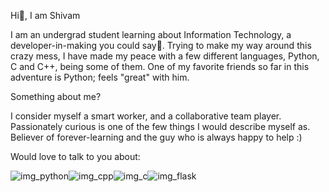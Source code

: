 Hi👋, I am Shivam

I am an undergrad student learning about Information Technology, a developer-in-making you could say🤪. Trying to make my way around this crazy mess, I have made my peace with a few different languages, Python, C and C++, being some of them. One of my favorite friends so far in this adventure is Python; feels "great" with him.

Something about me?

I consider myself a smart worker, and a collaborative team player. Passionately curious is one of the few things I would describe myself as. Believer of forever-learning and the guy who is always happy to help :)

Would love to talk to you about:

![img_python](https://user-images.githubusercontent.com/98100799/150983530-724766d9-e424-450c-98c4-ff1db69af945.png)![img_cpp](https://user-images.githubusercontent.com/98100799/150982400-5bbb437e-f3f0-4b9e-ab54-1f1b4de80199.png)![img_c](https://user-images.githubusercontent.com/98100799/150983007-9b9ae881-d476-4b4c-8046-38f5121eab74.png)![img_flask](https://user-images.githubusercontent.com/98100799/150982006-b88ec5d8-16cb-436c-975d-acd431a0fe23.png)






